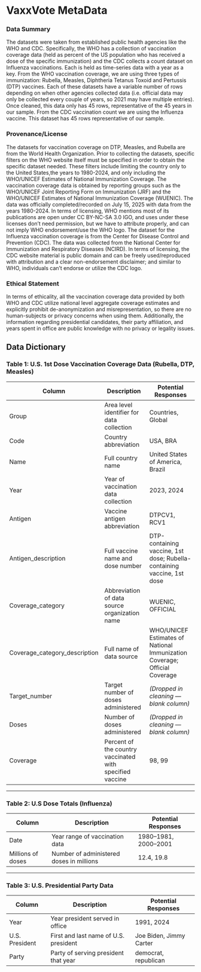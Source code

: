 # VaxxVote MetaData

### Data Summary
The datasets were taken from established public health agencies like the WHO and CDC. Specifically, the WHO has a collection of vaccination coverage data (held as percent of the US population who has received a dose of the specific immunization) and the CDC collects a count dataset on Influenza vaccinations. Each is held as time-series data with a year as a key. From the WHO vaccination coverage, we are using three types of immunization: Rubella, Measles, Diphtheria Tetanus Toxoid and Pertussis (DTP) vaccines. Each of these datasets have a variable number of rows depending on when other agencies collected data (i.e. official data may only be collected every couple of years, so 2021 may have multiple entries). Once cleaned, this data only has 45 rows, representative of the 45 years in our sample. From the CDC vaccination count we are using the Influenza vaccine. This dataset has 45 rows representative of our sample.

### Provenance/License
The datasets for vaccination coverage on DTP, Measles, and Rubella are from the World Health Organization. Prior to collecting the datasets, specific filters on the WHO website itself must be specified in order to obtain the specific dataset needed. These filters include limiting the country only to the United States,the years to 1980-2024, and only including the WHO/UNICEF Estimates of National Immunization Coverage. The vaccination coverage data is obtained by reporting groups such as the WHO/UNICEF Joint Reporting Form on Immunization (JRF) and the WHO/UNICEF Estimates of National Immunization Coverage (WUENIC). The data was officially completed/recorded on July 15, 2025 with data from the years 1980-2024. In terms of licensing, WHO mentions most of its publications are open under CC BY-NC-SA 3.0 IGO, and uses under these licenses don’t need permission, but we have to attribute properly, and can not imply WHO endorsement/use the WHO logo. The dataset for the Influenza vaccination coverage is from the Center for Disease Control and Prevention (CDC). The data was collected from the National Center for Immunization and Respiratory Diseases (NCIRD). In terms of licensing, the CDC website material is public domain and can be freely used/reproduced with attribution and a clear non-endorsement disclaimer; and similar to WHO, individuals can’t endorse or utilize the CDC logo. 

### Ethical Statement
In terms of ethicality, all the vaccination coverage data provided by both WHO and CDC utilize national level aggregate coverage estimates and explicitly prohibit de-anonymization and misrepresentation, so there are no human-subjects or privacy concerns when using them. Additionally, the information regarding presidential candidates, their party affiliation, and years spent in office are public knowledge with no privacy or legality issues. 

## Data Dictionary

### Table 1: U.S. 1st Dose Vaccination Coverage Data (Rubella, DTP, Measles)

| **Column** | **Description** | **Potential Responses** |
|-------------|----------------|--------------------------|
| Group | Area level identifier for data collection | Countries, Global |
| Code | Country abbreviation | USA, BRA |
| Name | Full country name | United States of America, Brazil |
| Year | Year of vaccination data collection | 2023, 2024 |
| Antigen | Vaccine antigen abbreviation | DTPCV1, RCV1 |
| Antigen_description | Full vaccine name and dose number | DTP-containing vaccine, 1st dose; Rubella-containing vaccine, 1st dose |
| Coverage_category | Abbreviation of data source organization name | WUENIC, OFFICIAL |
| Coverage_category_description | Full name of data source | WHO/UNICEF Estimates of National Immunization Coverage; Official Coverage |
| Target_number | Target number of doses administered | *(Dropped in cleaning — blank column)* |
| Doses | Number of doses administered | *(Dropped in cleaning — blank column)* |
| Coverage | Percent of the country vaccinated with specified vaccine | 98, 99 |

---

### Table 2: U.S Dose Totals (Influenza)

| **Column** | **Description** | **Potential Responses** |
|-------------|----------------|--------------------------|
| Date | Year range of vaccination data | 1980–1981, 2000–2001 |
| Millions of doses | Number of administered doses in millions | 12.4, 19.8 |

---

### Table 3: U.S. Presidential Party Data

| **Column** | **Description** | **Potential Responses** |
|-------------|----------------|--------------------------|
| Year | Year president served in office | 1991, 2024 |
| U.S. President | First and last name of U.S. president | Joe Biden, Jimmy Carter |
| Party | Party of serving president that year | democrat, republican |
